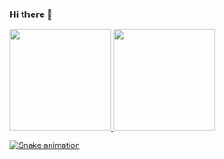### Hi there 👋

<div>
<a href="https://github.com/seu-usuário-aqui">
<img loading="lazy" height="180em" src="https://github-readme-stats.vercel.app/api/top-langs/?username=BiancaMelquiades&layout=compact&langs_count=7&theme=dracula"/>
<img loading="lazy" height="180em" src="https://github-readme-stats.vercel.app/api?username=BiancaMelquiades&show_icons=true&theme=dracula&include_all_commits=true&count_private=true"/>
</div>

![Snake animation](https://github.com/BiancaMelquiades/BiancaMelquiades/blob/output/github-contribution-grid-snake.svg)
